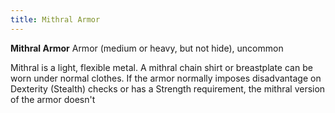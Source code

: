 ```yaml
---
title: Mithral Armor
---
```


**Mithral Armor**
Armor (medium or heavy, but not hide), uncommon

Mithral is a light, flexible metal. A mithral chain shirt or breastplate can be worn under normal clothes. If the armor normally imposes disadvantage on Dexterity (Stealth) checks or has a Strength requirement, the mithral version of the armor doesn't